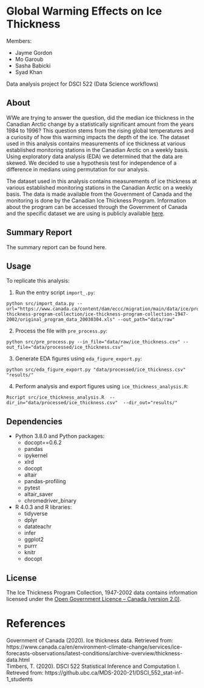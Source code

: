 # Global Warming Effects on Ice Thickness

Members:
- Jayme Gordon
- Mo Garoub 
- Sasha Babicki
- Syad Khan 

Data analysis project for DSCI 522 (Data Science workflows)

## About

WWe are trying to answer the question, did the median ice thickness in the Canadian Arctic change by a statistically significant amount from the years 1984 to 1996? This question stems from the rising global temperatures and a curiosity of how this warming impacts the depth of the ice. The dataset used in this analysis contains measurements of ice thickness at various established monitoring stations in the Canadian Arctic on a weekly basis. Using exploratory data analysis (EDA) we determined that the data are skewed. We decided to use a hypothesis test for independence of a difference in medians using permutation for our analysis.

The dataset used in this analysis contains measurements of ice thickness at various  established monitoring stations in the Canadian Arctic on a weekly basis. The data is made available from the Government of Canada and the monitoring is done by the Canadian Ice Thickness Program. Information about the program can be accessed through the Government of Canada and the specific dataset we are using is publicly available [here](https://www.canada.ca/content/dam/eccc/migration/main/data/ice/products/ice-thickness-program-collection/ice-thickness-program-collection-1947-2002/original_program_data_20030304.xls).


## Summary Report

The summary report can be found here. 


## Usage

To replicate this analysis:
1. Run the entry script `import_.py`:
```shell
python src/import_data.py --url="https://www.canada.ca/content/dam/eccc/migration/main/data/ice/products/ice-thickness-program-collection/ice-thickness-program-collection-1947-2002/original_program_data_20030304.xls" --out_path="data/raw"
```

2. Process the file with `pre_process.py`:
```shell
python src/pre_process.py --in_file="data/raw/ice_thickness.csv" --out_file="data/processed/ice_thickness.csv"
```

3. Generate EDA figures using `eda_figure_export.py`: 
```shell
python src/eda_figure_export.py "data/processed/ice_thickness.csv" "results/"
```

4. Perform analysis and export figures using `ice_thickness_analysis.R`: 
```shell
Rscript src/ice_thickness_analysis.R  --dir_in="data/processed/ice_thickness.csv"  --dir_out="results/"
```

## Dependencies

  - Python 3.8.0 and Python packages:
      - docopt==0.6.2
      - pandas
      - ipykernel
      - xlrd
      - docopt
      - altair
      - pandas-profiling
      - pytest
      - altair_saver
      - chromedriver_binary
  - R 4.0.3 and R libraries:
      - tidyverse
      - dplyr
      - datateachr
      - infer
      - ggplot2
      - purrr
      - knitr
      - docopt

## License

The Ice Thickness Program Collection, 1947-2002 data contains information licensed under the [Open Government Licence – Canada (version 2.0)](https://open.canada.ca/en/open-government-licence-canada).

# References

<div id="refs" class="references">

  <div id="ref-___">
Government of Canada (2020). Ice thickness data. Retrieved from: https://www.canada.ca/en/environment-climate-change/services/ice-forecasts-observations/latest-conditions/archive-overview/thickness-data.html 
  
   <div id="ref-___">
Timbers, T. (2020). DSCI 522 Statistical Inference and Computation I. Retreved from: https://github.ubc.ca/MDS-2020-21/DSCI_552_stat-inf-1_students

 </div>

</div>
